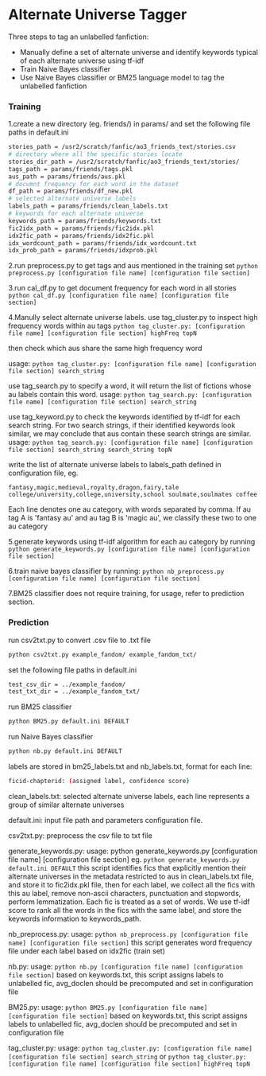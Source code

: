 # Alternate Universe Tagger

Three steps to tag an unlabelled fanfiction:

  - Manually define a set of alternate universe and identify keywords typical of each alternate universe using tf-idf
  - Train Naive Bayes classifier 
  - Use Naive Bayes classifier or BM25 language model to tag the unlabelled fanfiction

### Training
1.create a new directory (eg. friends/) in params/ and set the following file paths in default.ini

```sh
stories_path = /usr2/scratch/fanfic/ao3_friends_text/stories.csv
# directory where all the specific stories locate
stories_dir_path = /usr2/scratch/fanfic/ao3_friends_text/stories/
tags_path = params/friends/tags.pkl
aus_path = params/friends/aus.pkl
# documnt frequency for each word in the dataset
df_path = params/friends/df_new.pkl
# selected alternate universe labels
labels_path = params/friends/clean_labels.txt
# keywords for each alternate universe
keywords_path = params/friends/keywords.txt
fic2idx_path = params/friends/fic2idx.pkl
idx2fic_path = params/friends/idx2fic.pkl
idx_wordcount_path = params/friends/idx_wordcount.txt
idx_prob_path = params/friends/idxprob.pkl

```
2.run preprocess.py to get tags and aus mentioned in the training set
`python preprocess.py [configuration file name] [configuration file section]`

3.run cal_df.py to get document frequency for each word in all stories
`python cal_df.py [configuration file name] [configuration file section]`

4.Manully select alternate universe labels.
use tag_cluster.py to inspect high frequency words within au tags
`python tag_cluster.py:
 [configuration file name] [configuration file section] highFreq topN`

then check which aus share the same high frequency word

usage: `python tag_cluster.py:
 [configuration file name] [configuration file section] search_string`

use tag_search.py to specify a word, it will return the list of fictions whose au labels contain this word.
usage: `python tag_search.py:
 [configuration file name] [configuration file section] search_string`

use tag_keyword.py to check the keywords identified by tf-idf for each search string. For two search strings, if their identified keywords look similar, we may conclude that aus contain these search strings are similar.
 usage: `python tag_search.py:
 [configuration file name] [configuration file section] search_string search_string topN`

write the list of alternate universe labels to labels_path defined in configuration file, eg.

`fantasy,magic,medieval,royalty,dragon,fairy,tale
college/university,college,university,school
soulmate,soulmates
coffee`

Each line denotes one au category, with words separated by comma. If au tag A is 'fantasy au' and au tag B is 'magic au', we classify these two to one au category


5.generate keywords using tf-idf algorithm for each au category by running
`python generate_keywords.py [configuration file name] [configuration file section]`

6.train naive bayes classifier by running:
`python nb_preprocess.py [configuration file name] [configuration file section]`


7.BM25 classifier does not require training, for usage, refer to prediction section.

### Prediction
run csv2txt.py to convert .csv file to .txt file

```sh
python csv2txt.py example_fandom/ example_fandom_txt/
```

set the following file paths in default.ini

```sh
test_csv_dir = ../example_fandom/
test_txt_dir = ../example_fandom_txt/
```
run BM25 classifier
```sh
python BM25.py default.ini DEFAULT
```

run Naive Bayes classifier
```sh
python nb.py default.ini DEFAULT
```

labels are stored in bm25_labels.txt and nb_labels.txt, format for each line:
```sh
ficid-chapterid: (assigned label, confidence score)
```


clean_labels.txt:
	selected alternate universe labels, each line represents a group of similar alternate universes

default.ini:
	input file path and parameters configuration file.

csv2txt.py:
	preprocess the csv file to txt file

generate_keywords.py:
	usage: python generate_keywords.py [configuration file name] [configuration file section]
	eg. `python generate_keywords.py default.ini DEFAULT`
	this script identifies fics that explicitly mention their alternate universes in the metadata restricted to aus in clean_labels.txt file, and store it to fic2idx.pkl file, then for each label, we collect all the fics with this au label, remove non-ascii characters, punctuation and stopwords, perform lemmatization. Each fic is treated as a set of words. We use tf-idf score to rank all the words in the fics with the same label, and store the keywords information to keywords_path.

nb_preprocess.py:
	usage: `python nb_preprocess.py [configuration file name] [configuration file section]`
	this script generates word frequency file under each label based on idx2fic (train set)

nb.py:
	usage: `python nb.py [configuration file name] [configuration file section]`
	based on keywords.txt, this script assigns labels to unlabelled fic, avg_doclen should be precomputed and set in configuration file



BM25.py:
	usage: `python BM25.py [configuration file name] [configuration file section]`
	based on keywords.txt, this script assigns labels to unlabelled fic, avg_doclen should be precomputed and set in configuration file

tag_cluster.py:
	usage: `python tag_cluster.py:
 [configuration file name] [configuration file section] search_string`
 	or `python tag_cluster.py:
 [configuration file name] [configuration file section] highFreq topN`

